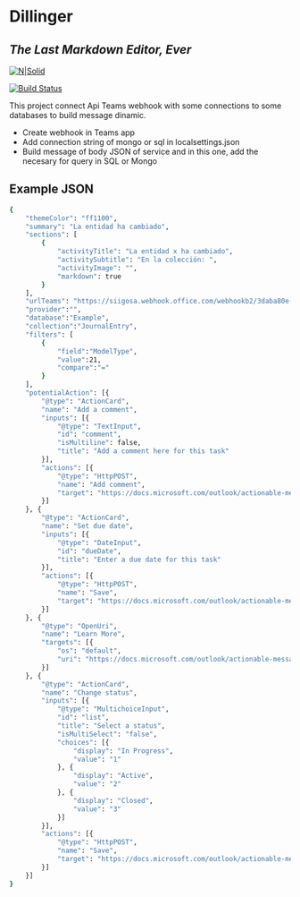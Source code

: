 # Dillinger
## _The Last Markdown Editor, Ever_

[![N|Solid](https://cldup.com/dTxpPi9lDf.thumb.png)](https://nodesource.com/products/nsolid)

[![Build Status](https://travis-ci.org/joemccann/dillinger.svg?branch=master)](https://travis-ci.org/joemccann/dillinger)

This project connect Api Teams webhook with some connections to some databases to build message dinamic.

- Create webhook in Teams app
- Add connection string of mongo or sql in localsettings.json
- Build message of body JSON of service and in this one, add the necesary for query in SQL or Mongo


## Example JSON

```sh
{
    "themeColor": "ff1100",
    "summary": "La entidad ha cambiado",
    "sections": [
        {
            "activityTitle": "La entidad x ha cambiado",
            "activitySubtitle": "En la colección: ",
            "activityImage": "",            
            "markdown": true
        }
    ],
    "urlTeams": "https://siigosa.webhook.office.com/webhookb2/3daba80e-a86c-469c-a78d-",
    "provider":"",
    "database":"Example",
    "collection":"JournalEntry",
    "filters": [
        {
            "field":"ModelType",
            "value":21,
            "compare":"="
        }
    ],
    "potentialAction": [{
        "@type": "ActionCard",
        "name": "Add a comment",
        "inputs": [{
            "@type": "TextInput",
            "id": "comment",
            "isMultiline": false,
            "title": "Add a comment here for this task"
        }],
        "actions": [{
            "@type": "HttpPOST",
            "name": "Add comment",
            "target": "https://docs.microsoft.com/outlook/actionable-messages"
        }]
    }, {
        "@type": "ActionCard",
        "name": "Set due date",
        "inputs": [{
            "@type": "DateInput",
            "id": "dueDate",
            "title": "Enter a due date for this task"
        }],
        "actions": [{
            "@type": "HttpPOST",
            "name": "Save",
            "target": "https://docs.microsoft.com/outlook/actionable-messages"
        }]
    }, {
        "@type": "OpenUri",
        "name": "Learn More",
        "targets": [{
            "os": "default",
            "uri": "https://docs.microsoft.com/outlook/actionable-messages"
        }]
    }, {
        "@type": "ActionCard",
        "name": "Change status",
        "inputs": [{
            "@type": "MultichoiceInput",
            "id": "list",
            "title": "Select a status",
            "isMultiSelect": "false",
            "choices": [{
                "display": "In Progress",
                "value": "1"
            }, {
                "display": "Active",
                "value": "2"
            }, {
                "display": "Closed",
                "value": "3"
            }]
        }],
        "actions": [{
            "@type": "HttpPOST",
            "name": "Save",
            "target": "https://docs.microsoft.com/outlook/actionable-messages"
        }]
    }]
}
```



